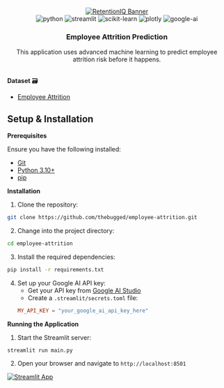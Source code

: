 
<div align="center">
  <br />
    <a href="https://employee-attrition-riq.streamlit.app/" target="_blank">
      <img src="https://github.com/user-attachments/assets/85df4550-202b-41fa-bf2d-5ecd46936235" alt="RetentionIQ Banner">
    </a>
  <br />

  <div>
    <img src="https://img.shields.io/badge/-Python-black?style=for-the-badge&logoColor=white&logo=python&color=3776AB" alt="python" />
    <img src="https://img.shields.io/badge/-Streamlit-black?style=for-the-badge&logoColor=white&logo=streamlit&color=FF4B4B" alt="streamlit" />
    <img src="https://img.shields.io/badge/-Scikit--Learn-black?style=for-the-badge&logoColor=white&logo=scikit-learn&color=F7931E" alt="scikit-learn" />
    <img src="https://img.shields.io/badge/-Plotly-black?style=for-the-badge&logoColor=white&logo=plotly&color=3F4F75" alt="plotly" />
    <img src="https://img.shields.io/badge/-Google_AI-black?style=for-the-badge&logoColor=white&logo=google&color=4285F4" alt="google-ai" />
  </div>

  <h3 align="center">Employee Attrition Prediction</h3>

   <div align="center">
     This application uses advanced machine learning to predict employee attrition risk before it happens.
    </div>
</div>
<br/>

**Dataset** 🗃️
- [Employee Attrition](https://www.kaggle.com/datasets/patelprashant/employee-attrition/code)

## Setup & Installation

**Prerequisites**

Ensure you have the following installed:

- [Git](https://git-scm.com/)
- [Python 3.10+](https://www.python.org/downloads/)
- [pip](https://pip.pypa.io/en/stable/installation/)

**Installation**

1. Clone the repository:
```bash
git clone https://github.com/thebugged/employee-attrition.git
```

2. Change into the project directory:
```bash
cd employee-attrition
```

3. Install the required dependencies:
```bash
pip install -r requirements.txt
```

4. Set up your Google AI API key:
   - Get your API key from [Google AI Studio](https://makersuite.google.com/app/apikey)
   - Create a `.streamlit/secrets.toml` file:
   ```toml
   MY_API_KEY = "your_google_ai_api_key_here"
   ```

**Running the Application**

1. Start the Streamlit server:
```bash
streamlit run main.py
```

2. Open your browser and navigate to `http://localhost:8501`

[![Streamlit App](https://static.streamlit.io/badges/streamlit_badge_black_white.svg)](https://employee-attrition-riq.streamlit.app/)



